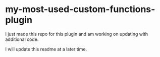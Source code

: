 # my-most-used-custom-functions-plugin

I just made this repo for this plugin and am working on updating with additional code.

I will update this readme at a later time.
